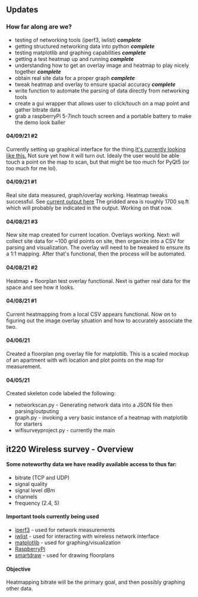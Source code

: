 ## Updates

### How far along are we? 

* testing of networking tools (iperf3, iwlist) ***complete***
* getting structured networking data into python ***complete***
* testing matplotlib and graphing capabilities ***complete***
* getting a test heatmap up and running ***complete***
* understanding how to get an overlay image and heatmap to play nicely together ***complete***
* obtain real site data for a proper graph ***complete***
* tweak heatmap and overlay to ensure spacial accuracy ***complete***
* write function to automate the parsing of data directly from networking tools
* create a gui wrapper that allows user to click/touch on a map point and gather bitrate data
* grab a raspberryPi 5-7inch touch screen and a portable battery to make the demo look baller

#### 04/09/21 #2
Currently setting up graphical interface for the thing.[It's currently looking like this.][1] 
Not sure yet how it will turn out. Idealy the user would be able touch a point on the map to scan,
but that might be too much for PyQt5 (or too much for me lol). 

[1]: <test_gui.png>

#### 04/09/21 #1
Real site data measured, graph/overlay working. Heatmap tweaks successful.
See [current output here](house_output.png) The gridded area is roughly 1700 sq.ft
which will probably be indicated in the output. Working on that now.

#### 04/08/21 #3
New site map created for current location. Overlays working. Next: will collect site data
for ~100 grid points on site, then organize into a CSV for parsing and visualization. The overlay
will need to be tweaked to ensure its a 1:1 mapping. After that's functional, then the process will
be automated.  

#### 04/08/21 #2
Heatmap + floorplan test overlay functional. Next is gather real data for the space and see
how it looks. 

#### 04/08/21 #1
Current heatmapping from a local CSV appears functional. Now on to figuring out 
the image overlay situation and how to accurately associate the two. 

#### 04/06/21
Created a floorplan png overlay file for matplotlib. This is a scaled mockup of an apartment
with wifi location and plot points on the map for measurement.

#### 04/05/21
Created skeleton code labeled the following:

* networkscan.py - Generating network data into a JSON file then parsing/outputing 
* graph.py - invoking a very basic instance of a heatmap with matplotlib for starters
* wifisurveyproject.py - currently the main


## it220 Wireless survey - Overview

#### Some noteworthy data we have readily available access to thus far:

* bitrate (TCP and UDP)
* signal quality
* signal level dBm
* channels
* frequency (2.4, 5) 

#### Important tools currently being used

* [iperf3](https://iperf.fr) - used for network measurements 
* [iwlist](https://www.systutorials.com/docs/linux/man/8-iwlist/) - used for interacting with wireless network interface
* [matplotlib](https://matplotlib.org/) - used for graphing/visualization
* [RaspberryPi](https://www.raspberrypi.org/products/raspberry-pi-4-model-b/)
* [smartdraw](https://www.smartdraw.com/) - used for drawing floorplans

#### Objective
Heatmapping bitrate will be the primary goal, and then possibly graphing other data.


